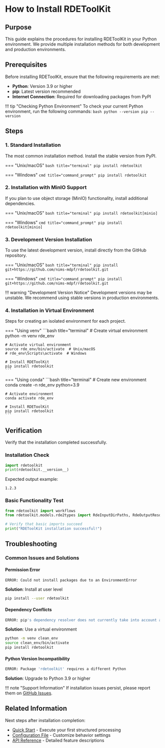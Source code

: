 # How to Install RDEToolKit

## Purpose

This guide explains the procedures for installing RDEToolKit in your Python environment. We provide multiple installation methods for both development and production environments.

## Prerequisites

Before installing RDEToolKit, ensure that the following requirements are met:

- **Python**: Version 3.9 or higher
- **pip**: Latest version recommended
- **Internet Connection**: Required for downloading packages from PyPI

!!! tip "Checking Python Environment"
    To check your current Python environment, run the following commands:
    ```bash
    python --version
    pip --version
    ```

## Steps

### 1. Standard Installation

The most common installation method. Install the stable version from PyPI.

=== "Unix/macOS"
    ```bash title="terminal"
    pip install rdetoolkit
    ```

=== "Windows"
    ```cmd title="command_prompt"
    pip install rdetoolkit
    ```

### 2. Installation with MinIO Support

If you plan to use object storage (MinIO) functionality, install additional dependencies.

=== "Unix/macOS"
    ```bash title="terminal"
    pip install rdetoolkit[minio]
    ```

=== "Windows"
    ```cmd title="command_prompt"
    pip install rdetoolkit[minio]
    ```

### 3. Development Version Installation

To use the latest development version, install directly from the GitHub repository.

=== "Unix/macOS"
    ```bash title="terminal"
    pip install git+https://github.com/nims-mdpf/rdetoolkit.git
    ```

=== "Windows"
    ```cmd title="command_prompt"
    pip install git+https://github.com/nims-mdpf/rdetoolkit.git
    ```

!!! warning "Development Version Notice"
    Development versions may be unstable. We recommend using stable versions in production environments.

### 4. Installation in Virtual Environment

Steps for creating an isolated environment for each project.

=== "Using venv"
    ```bash title="terminal"
    # Create virtual environment
    python -m venv rde_env

    # Activate virtual environment
    source rde_env/bin/activate  # Unix/macOS
    # rde_env\Scripts\activate  # Windows

    # Install RDEToolKit
    pip install rdetoolkit
    ```

=== "Using conda"
    ```bash title="terminal"
    # Create new environment
    conda create -n rde_env python=3.9

    # Activate environment
    conda activate rde_env

    # Install RDEToolKit
    pip install rdetoolkit
    ```

## Verification

Verify that the installation completed successfully.

### Installation Check

```python title="python_console"
import rdetoolkit
print(rdetoolkit.__version__)
```

Expected output example:
```
1.2.3
```

### Basic Functionality Test

```python title="test_installation.py"
from rdetoolkit import workflows
from rdetoolkit.models.rde2types import RdeInputDirPaths, RdeOutputResourcePath

# Verify that basic imports succeed
print("RDEToolKit installation successful!")
```

## Troubleshooting

### Common Issues and Solutions

#### Permission Error

```bash
ERROR: Could not install packages due to an EnvironmentError
```

**Solution**: Install at user level
```bash title="terminal"
pip install --user rdetoolkit
```

#### Dependency Conflicts

```bash
ERROR: pip's dependency resolver does not currently take into account all the packages
```

**Solution**: Use a virtual environment
```bash title="terminal"
python -m venv clean_env
source clean_env/bin/activate
pip install rdetoolkit
```

#### Python Version Incompatibility

```bash
ERROR: Package 'rdetoolkit' requires a different Python
```

**Solution**: Upgrade to Python 3.9 or higher

!!! note "Support Information"
    If installation issues persist, please report them on [GitHub Issues](https://github.com/nims-mdpf/rdetoolkit/issues).

## Related Information

Next steps after installation completion:

- [Quick Start](quick-start.en.md) - Execute your first structured processing
- [Configuration File](user-guide/config.en.md) - Customize behavior settings
- [API Reference](api/index.en.md) - Detailed feature descriptions

